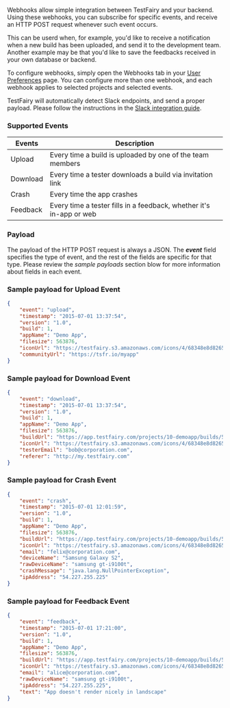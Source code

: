 Webhooks allow simple integration between TestFairy and your backend. Using these webhooks, you can subscribe for specific events, and receive an HTTP POST request whenever such event occurs.

This can be userd when, for example, you'd like to receive a notification when a new build has been uploaded, and send it to the development team. Another example may be that you'd like to save the feedbacks received in your own database or backend.

To configure webhooks, simply open the Webhooks tab in your [User Preferences](https://app.testfairy.com/settings/) page. You can configure more than one webhook, and each webhook applies to selected projects and selected events.

TestFairy will automatically detect Slack endpoints, and send a proper payload. Please follow the instructions in the [Slack integration guide](/Integrations/Slack.html).

### Supported Events

| Events   | Description |
|----------|-------------|
| Upload   | Every time a build is uploaded by one of the team members |
| Download | Every time a tester downloads a build via invitation link |
| Crash    | Every time the app crashes |
| Feedback | Every time a tester fills in a feedback, whether it's in-app or web |

### Payload

The payload of the HTTP POST request is always a JSON. The ***event*** field specifies the type of event, and the rest of the fields are specific for that type. Please review the *sample payloads* section blow for more information about fields in each event.

### Sample payload for Upload Event

```json
{
    "event": "upload",
    "timestamp": "2015-07-01 13:37:54",
    "version": "1.0",
    "build": 1,
    "appName": "Demo App",
    "filesize": 563876,
    "iconUrl": "https://testfairy.s3.amazonaws.com/icons/4/68348e8d8265771d64636e2d57bb9a672f812e1a.png",
    "communityUrl": "https://tsfr.io/myapp"
}
```

### Sample payload for Download Event

```json
{
    "event": "download",
    "timestamp": "2015-07-01 13:37:54",
    "version": "1.0",
    "build": 1,
    "appName": "Demo App",
    "filesize": 563876,
    "buildUrl": "https://app.testfairy.com/projects/10-demoapp/builds/584120",
    "iconUrl": "https://testfairy.s3.amazonaws.com/icons/4/68348e8d8265771d64636e2d57bb9a672f812e1a.png",
    "testerEmail": "bob@corporation.com",
    "referer": "http://my.testfairy.com"
}
```

### Sample payload for Crash Event

```json
{
    "event": "crash",
    "timestamp": "2015-07-01 12:01:59",
    "version": "1.0",
    "build": 1,
    "appName": "Demo App",
    "filesize": 563876,
    "buildUrl": "https://app.testfairy.com/projects/10-demoapp/builds/584120",
    "iconUrl": "https://testfairy.s3.amazonaws.com/icons/4/68348e8d8265771d64636e2d57bb9a672f812e1a.png",
    "email": "felix@corporation.com",
    "deviceName": "Samsung Galaxy S2",
    "rawDeviceName": "samsung gt-i9100t",
    "crashMessage": "java.lang.NullPointerException",
    "ipAddress": "54.227.255.225"
}
```

### Sample payload for Feedback Event
```json
{
    "event": "feedback",
    "timestamp": "2015-07-01 17:21:00",
    "version": "1.0",
    "build": 1,
    "appName": "Demo App",
    "filesize": 563876,
    "buildUrl": "https://app.testfairy.com/projects/10-demoapp/builds/584120",
    "iconUrl": "https://testfairy.s3.amazonaws.com/icons/4/68348e8d8265771d64636e2d57bb9a672f812e1a.png",
    "email": "alice@corporation.com",
    "rawDeviceName": "samsung gt-i9100t",
    "ipAddress": "54.227.255.225",
    "text": "App doesn't render nicely in landscape"
}
```
